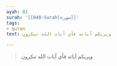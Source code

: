 ```yaml
---
ayah: 81
surah: '[[040-Surah|سورة]]'
tags:
- quran
text: ويريكم آياته فأي آيات الله تنكرون

---
```

> ويريكم آياته فأي آيات الله تنكرون
